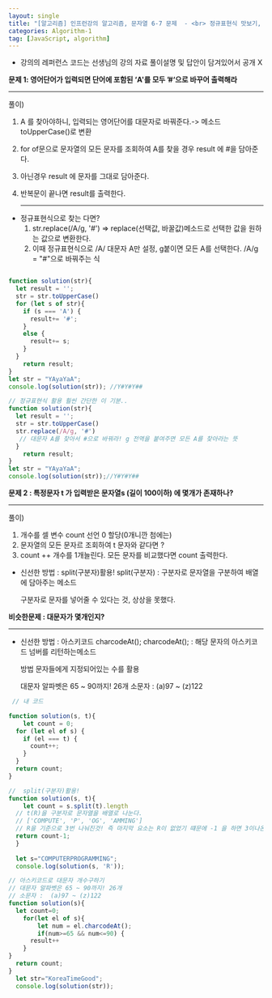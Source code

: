 ```yaml
---
layout: single
title: "[알고리즘] 인프런강의 알고리즘, 문자열 6-7 문제  - <br> 정규표현식 맛보기, split(문자구분자), 아스키코드활용"
categories: Algorithm-1 
tag: [JavaScript, algorithm]
---
```


* 강의의 레퍼런스 코드는 선생님의 강의 자료 풀이설명 및 답안이 담겨있어서 공개 X

**문제 1:   영어단어가 입력되면  단어에 포함된 ‘A'를 모두 ’#‘으로 바꾸어 출력해라**

---

풀이) 

1. A 를 찾아야하니, 입력되는 영어단어를 대문자로 바꿔준다.-> 메소드 toUpperCase()로 변환  

2. for of문으로 문자열의 모든 문자를 조회하여 A를 찾을 경우 result 에 #을 담아준다. 

3. 아닌경우 result 에 문자를 그대로 담아준다.

4. 반복문이 끝나면 result를 출력한다.

   ---

- 정규표현식으로 찾는 다면? 
  1. str.replace(/A/g, '#')  => replace(선택값,  바꿀값)메소드로 선택한 값을 원하는 값으로 변환한다.
  2. 이때 정규표현식으로 /A/ 대문자 A만 설정, g붙이면 모든 A를 선택한다.  /A/g   = "#"으로 바꿔주는 식

```js

function solution(str){
  let result = '';
  str = str.toUpperCase()
  for (let s of str){
    if (s === 'A') {
      result+= '#';
    }
    else { 
      result+= s;
    }
  }
    return result;
}
let str = "YAyaYaA";            
console.log(solution(str)); //Y#Y#Y##

// 정규표현식 활용 훨씬 간단한 이 기분..
function solution(str){
  let result = '';
  str = str.toUpperCase()
  str.replace(/A/g, '#') 
   // 대문자 A를 찾아서 #으로 바꿔라! g 전역을 붙여주면 모든 A를 찾아라는 뜻
  }
    return result; 
}
let str = "YAyaYaA";            
console.log(solution(str));//Y#Y#Y##
```



**문제 2 : 특정문자 t 가 입력받은 문자열s (길이 100이하) 에 몇개가 존재하나?**

---

풀이) 

1. 개수를 셀 변수 count 선언 0 할당(0개니깐 첨에는)
1. 문자열의 모든 문자르 조회하여 t 문자와 같다면 ? 
1. count ++ 개수를 1개늘린다. 모든 문자를 비교했다면 count 출력한다.

- 신선한 방법 : split(구분자)활용!
   split(구분자) : 구분자로 문자열을 구분하여 배열에 담아주는 메소드

  구분자로  문자를 넣어줄 수 있다는 것, 상상을 못했다.

**비슷한문제 :  대문자가 몇개인지?**

---

- 신선한 방법 : 아스키코드 charcodeAt(); 
  charcodeAt();  : 해당 문자의 아스키코드 넘버를 리턴하는메소드

  방법 문자들에게 지정되어있는 수를 활용

  대문자 알파벳은 65 ~ 90까지! 26개
  소문자 :  (a)97 ~ (z)122 

```js
 // 내 코드

function solution(s, t){
	let count = 0;  
  for (let el of s) {
    if (el === t) {
      count++;
    }
  }
  return count;
}

//  split(구분자)활용!
function solution(s, t){
	let count = s.split(t).length
  // t(R)을 구분자로 문자열을 배열로 나눈다.  
  // ['COMPUTE', 'P', 'OG', 'AMMING']
  // R을 기준으로 3번 나눠진것! 즉 마지막 요소는 R이 없었기 떄문에 -1 을 하면 3이나온다.
  return count-1; 
  }
  
  let s="COMPUTERPROGRAMMING";
  console.log(solution(s, 'R')); 

// 아스키코드로 대문자 개수구하기
// 대문자 알파벳은 65 ~ 90까지! 26개
// 소문자 :  (a)97 ~ (z)122 
function solution(s){         
  let count=0;
	for(let el of s){
		let num = el.charcodeAt();
		if(num>=65 && num<=90) { 
      result++
    }
}
  return count; 
}
  let str="KoreaTimeGood";
  console.log(solution(str));
```



